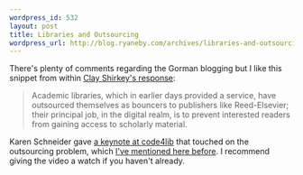 ```yaml
--- 
wordpress_id: 532
layout: post
title: Libraries and Outsourcing
wordpress_url: http://blog.ryaneby.com/archives/libraries-and-outsourcing/
---
```

There's plenty of comments regarding the Gorman blogging but I like this snippet from within <a href="http://many.corante.com/archives/2007/06/13/old_revolutions_good_new_revolutions_bad_a_response_to_gorman.php">Clay Shirkey's response</a>:

<blockquote>Academic libraries, which in earlier days provided a service, have outsourced themselves as bouncers to publishers like Reed-Elsevier; their principal job, in the digital realm, is to prevent interested readers from gaining access to scholarly material.</blockquote>

Karen Schneider gave <a href="http://code4lib.org/2007/schneider">a keynote at code4lib</a> that touched on the outsourcing problem, which <a href="http://blog.ryaneby.com/archives/code4lib2007-karens-keynote/">I've mentioned here before</a>. I recommend giving the video a watch if you haven't already.
